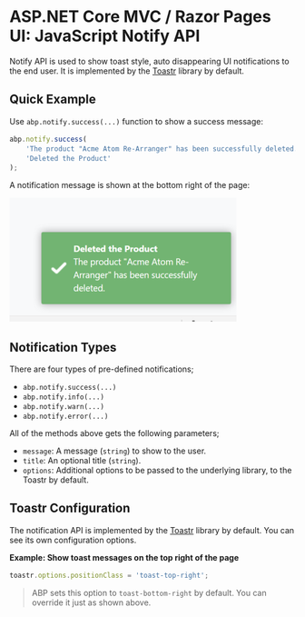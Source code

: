 # ASP.NET Core MVC / Razor Pages UI: JavaScript Notify API

Notify API is used to show toast style, auto disappearing UI notifications to the end user. It is implemented by the [Toastr](https://github.com/CodeSeven/toastr) library by default.

## Quick Example

Use `abp.notify.success(...)` function to show a success message:

````js
abp.notify.success(
    'The product "Acme Atom Re-Arranger" has been successfully deleted.',
    'Deleted the Product'
);
````

A notification message is shown at the bottom right of the page:

![js-message-success](../../../../images/js-notify-success.png)

## Notification Types

There are four types of pre-defined notifications;

* `abp.notify.success(...)`
* `abp.notify.info(...)`
* `abp.notify.warn(...)`
* `abp.notify.error(...)`

All of the methods above gets the following parameters;

* `message`: A message (`string`) to show to the user.
* `title`: An optional title (`string`).
* `options`: Additional options to be passed to the underlying library, to the Toastr by default.

## Toastr Configuration

The notification API is implemented by the [Toastr](https://github.com/CodeSeven/toastr) library by default. You can see its own configuration options.

**Example: Show toast messages on the top right of the page**

````js
toastr.options.positionClass = 'toast-top-right';
````

> ABP sets this option to `toast-bottom-right` by default. You can override it just as shown above.
